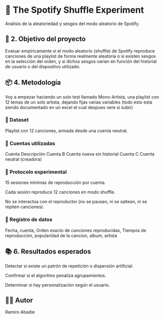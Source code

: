 # 🧩 The Spotify Shuffle Experiment
Análisis de la aleatoriedad y sesgos del modo aleatorio de Spotify.

## 🎯 2. Objetivo del proyecto
Evaluar empíricamente si el modo aleatorio (shuffle) de Spotify reproduce canciones de una playlist de forma realmente aleatoria o si existen sesgos en la selección del orden, y si dichos sesgos varían en función del historial de usuario o del dispositivo utilizado.

## 📦 4. Metodología
Voy a empezar haciendo un solo test llamado Mono-Artista, una playlist con 12 temas de un solo artista, dejando
fijas varias variables (todo esto esta siendo documentado en un excel el cual despues vere si subir)
### 📁 Dataset
Playlist con 12 canciones, armada desde una cuenta neutral.

### 👥 Cuentas utilizadas
Cuenta	Descripción
Cuenta B	Cuenta nueva sin historial
Cuenta C	Cuenta neutral (creadora)

### 🧪 Protocolo experimental
15 sesiones minimas de reproducción por cuenta.

Cada sesión reproduce 12 canciones en modo shuffle.

No se interactúa con el reproductor (no se pausan, ni se saltean, ni se repiten canciones).

### 📝 Registro de datos
Fecha, cuenta, Orden exacto de canciones reproducidas, Tiempos de reproducción, popularidad de la cancion, 
album, artista

## 📚 6. Resultados esperados
Detectar si existe un patrón de repetición o dispersión artificial.

Confirmar si el algoritmo penaliza agrupamientos.

Determinar si hay personalización según el usuario.

## 🧑‍💻 Autor
Ramiro Abadie
